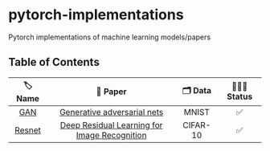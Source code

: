 # pytorch-implementations
Pytorch implementations of machine learning models/papers


## Table of Contents


| 🏷 Name | 📄 Paper | 🗂 Data | 🏃🏻‍♂️ Status |
|:------:|:---------:|:---------:|:----------:|
| [GAN](https://github.com/ihooni/pytorch-implementations/blob/master/GAN/gan.ipynb)  |  [Generative adversarial nets](http://papers.nips.cc/paper/5423-generative-adversarial-nets.pdf)   | MNIST |  ✅  |
| [Resnet](https://github.com/ihooni/pytorch-implementations/blob/master/resnet/train.ipynb)  |  [Deep Residual Learning for Image Recognition](https://arxiv.org/pdf/1512.03385.pdf)   | CIFAR-10 |  ✅  |

